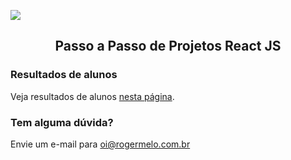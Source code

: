 ![](assets/banner-pppr-readme.jpg)

<h2 align="center">
  Passo a Passo de Projetos React JS
</h2>

### Resultados de alunos

Veja resultados de alunos [nesta página](https://www.rogermelo.com.br/lista-espera).

### Tem alguma dúvida?

Envie um e-mail para oi@rogermelo.com.br
